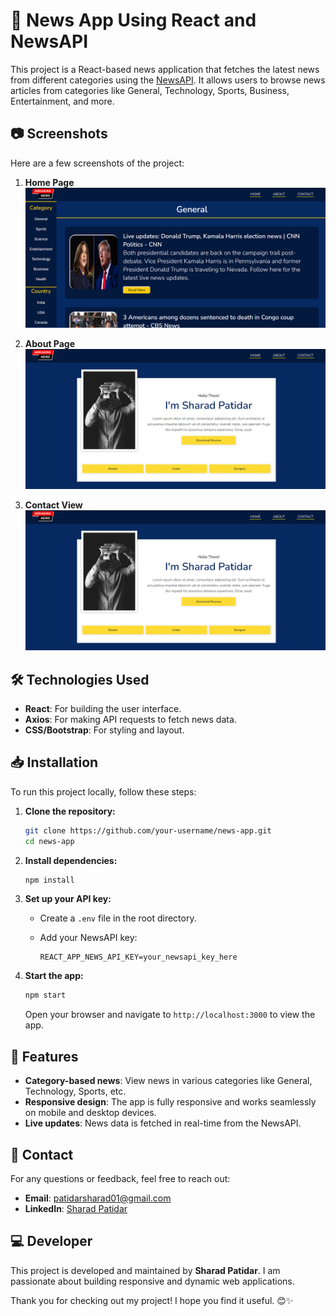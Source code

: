 
# 📰 News App Using React and NewsAPI

This project is a React-based news application that fetches the latest news from different categories using the [NewsAPI](https://newsapi.org/). It allows users to browse news articles from categories like General, Technology, Sports, Business, Entertainment, and more.


## 📷 Screenshots

Here are a few screenshots of the project:

1. **Home Page**  
   ![Home Page](https://github.com/sharadpatidar01/news-app/blob/main/Screenshot_3.png)

2. **About Page**  
   ![About Page](https://github.com/sharadpatidar01/news-app/blob/main/Screenshot_1.png)

3. **Contact View**  
   ![Page View](https://github.com/sharadpatidar01/news-app/blob/main/Screenshot_1.png)

## 🛠️ Technologies Used

- **React**: For building the user interface.
- **Axios**: For making API requests to fetch news data.
- **CSS/Bootstrap**: For styling and layout.

## 📥 Installation

To run this project locally, follow these steps:

1. **Clone the repository:**

   ```bash
   git clone https://github.com/your-username/news-app.git
   cd news-app
   ```

2. **Install dependencies:**

   ```bash
   npm install
   ```

3. **Set up your API key:**

   - Create a `.env` file in the root directory.
   - Add your NewsAPI key:

     ```env
     REACT_APP_NEWS_API_KEY=your_newsapi_key_here
     ```

4. **Start the app:**

   ```bash
   npm start
   ```

   Open your browser and navigate to `http://localhost:3000` to view the app.

## 📝 Features

- **Category-based news**: View news in various categories like General, Technology, Sports, etc.
- **Responsive design**: The app is fully responsive and works seamlessly on mobile and desktop devices.
- **Live updates**: News data is fetched in real-time from the NewsAPI.

## 📧 Contact

For any questions or feedback, feel free to reach out:

- **Email**: [patidarsharad01@gmail.com](mailto:patidarsharad01@gmail.com)
- **LinkedIn**: [Sharad Patidar](https://www.linkedin.com/in/sharadpatidar/)

## 💻 Developer

This project is developed and maintained by **Sharad Patidar**. I am passionate about building responsive and dynamic web applications.

Thank you for checking out my project! I hope you find it useful. 😊✨
